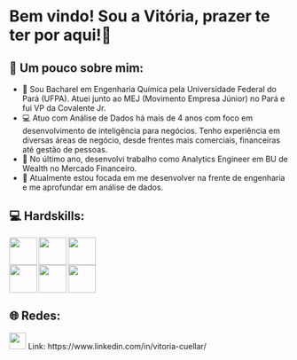 # Bem vindo! Sou a Vitória, prazer te ter por aqui!👋

## 💬 Um pouco sobre mim:

- 👷 Sou Bacharel em Engenharia Química pela Universidade Federal do Pará (UFPA). Atuei junto ao MEJ (Movimento Empresa Júnior) no Pará e fui VP da Covalente Jr.
- 💻 Atuo com Análise de Dados há mais de 4 anos com foco em desenvolvimento de inteligência para negócios. Tenho experiência em diversas áreas de negócio, desde frentes mais comerciais, financeiras até gestão de pessoas.
- 💾 No último ano, desenvolvi trabalho como Analytics Engineer em BU de Wealth no Mercado Financeiro. 
- 🔭 Atualmente estou focada em me desenvolver na frente de engenharia e me aprofundar em análise de dados.  

## 💻 Hardskills: 

</span>

<div align = "left">
<img src="https://github.com/vitcuellar/VitCuellar/assets/146594135/9b198e07-2ddc-418c-85b3-9bf1bf68493e" width="50px" /
<div align = "left">
<img src="https://github.com/vitcuellar/VitCuellar/assets/146594135/156c04c3-b9bb-4fe6-a1d5-eb7d18ee54a0" width="50px" /
<div align = "left">
<img src="https://github.com/vitcuellar/VitCuellar/assets/146594135/c82b784a-7469-462b-887b-96ba14022015" width="50px" />
<div align = "left">
<img src="https://github.com/vitcuellar/VitCuellar/assets/146594135/27d53371-29e4-4ce0-b651-bb2485ca61cc" width="50px" /
<div align = "left">
<img src="https://github.com/vitcuellar/VitCuellar/assets/146594135/1d3af1f1-def7-47c8-8b16-c0917e34ff6b" width="50px" /
<div align = "left">
<img src="https://github.com/vitcuellar/VitCuellar/assets/146594135/0fe6932e-7952-4954-bbb8-035115a90be2" width="50px" />

## 🌐 Redes: 
<div align = "left">
<img src="https://github.com/vitcuellar/VitCuellar/assets/146594135/0632036e-5c95-4a54-a4c3-ea72ffa21fdd" width="30px"> Link:  https://www.linkedin.com/in/vitoria-cuellar/
 
